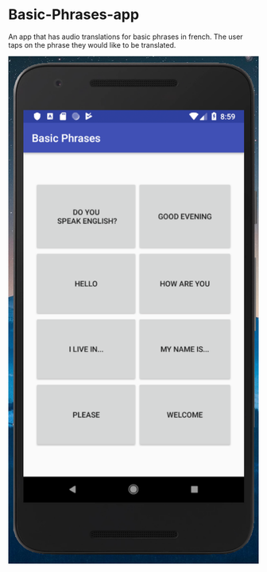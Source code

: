 # Basic-Phrases-app
An app that has audio translations for basic phrases in french. The user taps on the phrase they would like to be translated.

![](project%20snapshots/Capture.PNG)
